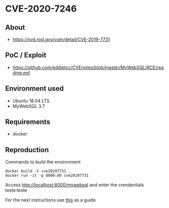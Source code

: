 # CVE-2020-7246

## About
* <https://nvd.nist.gov/vuln/detail/CVE-2019-7731>


## PoC / Exploit
 * <https://github.com/eddietcc/CVEnotes/blob/master/MyWebSQL/RCE/readme.md>

## Environment used
* Ubuntu 18.04 LTS
* MyWebSQL 3.7

## Requirements
* docker
## Reproduction 
Commands to build the environment
```shell script
docker build -t cve20197731 .
docker run -it -p 8000:80 cve20197731
```
Access <http://localhost:8000/mywebsql> and enter the crendentials teste:teste

For the next instructions use [this](https://github.com/eddietcc/CVEnotes/blob/master/MyWebSQL/RCE/readme.md) as a guide

